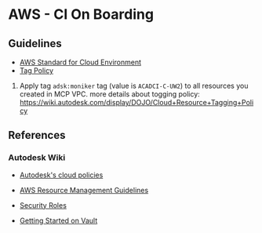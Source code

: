 # AWS - CI On Boarding

## Guidelines
- [AWS Standard for Cloud Environment](https://wiki.autodesk.com/display/DOJO/AWS+Standards+for+Cloud+Environments)
- [Tag Policy]()
1. Apply tag `adsk:moniker` tag (value is `ACADCI-C-UW2`) to all resources you created in MCP VPC.
more details about togging policy: https://wiki.autodesk.com/display/DOJO/Cloud+Resource+Tagging+Policy


## References

### Autodesk Wiki
- [Autodesk's cloud policies](https://wiki.autodesk.com/display/DOJO/Autodesk+Cloud+Policies)

- [AWS Resource Management Guidelines](https://wiki.autodesk.com/display/DOJO/AWS+Resource+Management+Guidelines)
- [Security Roles](https://wiki.autodesk.com/display/DOJO/Integrated+Account+Security+Roles)
- [Getting Started on Vault](https://wiki.autodesk.com/display/DOJO/Getting+Started+on+HCVault#tab-HC+Vault+CLI)
<!--stackedit_data:
eyJoaXN0b3J5IjpbLTEzMzA4Mjc2MjUsMTc2MzE0NDg3Niw3ND
I3Mjk4Niw4NzkyMjA2NjZdfQ==
-->